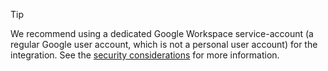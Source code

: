 <!-- markdownlint-disable-file MD041 -->
> [!TIP]
> We recommend using a dedicated Google Workspace service-account (a regular Google user account, which is not a personal user account) for the integration. See the [security considerations](../security.md) for more information.
